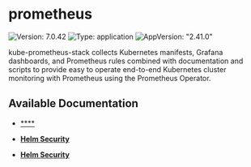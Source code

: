 # prometheus

![Version: 7.0.42](https://img.shields.io/badge/Version-7.0.42-informational?style=flat-square) ![Type: application](https://img.shields.io/badge/Type-application-informational?style=flat-square) ![AppVersion: "2.41.0"](https://img.shields.io/badge/AppVersion-"2.41.0"-informational?style=flat-square)

kube-prometheus-stack collects Kubernetes manifests, Grafana dashboards, and Prometheus rules combined with documentation and scripts to provide easy to operate end-to-end Kubernetes cluster monitoring with Prometheus using the Prometheus Operator.

## Available Documentation

- [****](CHANGELOG)

- [**Helm Security**](container-security)

- [**Helm Security**](helm-security)

